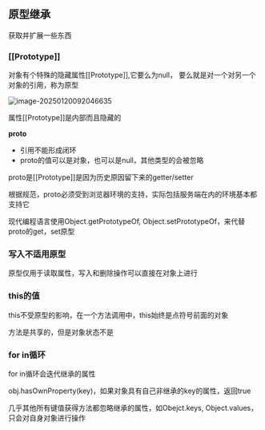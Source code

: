 ## 原型继承

获取并扩展一些东西

### [[Prototype]]

对象有个特殊的隐藏属性[[Prototype]],它要么为null， 要么就是对一个对另一个对象的引用，称为原型

![image-20250120092046635](https://raw.githubusercontent.com/JoeyXXia/MyPictureData/main/image-20250120092046635.png)

属性[[Prototype]]是内部而且隐藏的

__proto__

- 引用不能形成闭环
- proto的值可以是对象，也可以是null，其他类型的会被忽略

proto是[[Prototype]]是因为历史原因留下来的getter/setter

根据规范，proto必须受到浏览器环境的支持，实际包括服务端在内的环境基本都支持它

现代编程语言使用Object.getPrototypeOf, Object.setPrototypeOf，来代替proto的get，set原型

### 写入不适用原型

原型仅用于读取属性，写入和删除操作可以直接在对象上进行

### this的值

this不受原型的影响，在一个方法调用中，this始终是点符号前面的对象

方法是共享的，但是对象状态不是

### for in循环

for in循环会迭代继承的属性

obj.hasOwnProperty(key)，如果对象具有自己非继承的key的属性，返回true

几乎其他所有键值获得方法都忽略继承的属性，如Obejct.keys, Object.values，只会对自身对象进行操作

